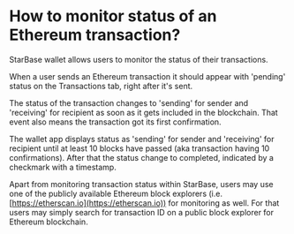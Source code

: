 # How to monitor status of an Ethereum transaction?

StarBase wallet allows users to monitor the status of their transactions.

When a user sends an Ethereum transaction it should appear with 'pending' status on the Transactions tab, right after it's sent.

The status of the transaction changes to 'sending' for sender and 'receiving' for recipient as soon as it gets included in the blockchain. That event also means the transaction got its first confirmation.

The wallet app displays status as 'sending' for sender and 'receiving' for recipient until at least 10 blocks have passed (aka transaction having 10 confirmations). After that the status change to completed, indicated by a checkmark with a timestamp.

Apart from monitoring transaction status within StarBase, users may use one of the publicly available Ethereum block explorers (i.e. [https://etherscan.io](https://etherscan.io)) for monitoring as well. For that users may simply search for transaction ID on a public block explorer for Ethereum blockchain.
